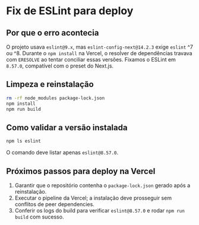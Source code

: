 
# Fix de ESLint para deploy

## Por que o erro acontecia
O projeto usava `eslint@9.x`, mas `eslint-config-next@14.2.3` exige `eslint` ^7 ou ^8. Durante o `npm install` na Vercel, o resolver de dependências travava com `ERESOLVE` ao tentar conciliar essas versões. Fixamos o ESLint em `8.57.0`, compatível com o preset do Next.js.

## Limpeza e reinstalação
```bash
rm -rf node_modules package-lock.json
npm install
npm run build
```

## Como validar a versão instalada
```bash
npm ls eslint
```
O comando deve listar apenas `eslint@8.57.0`.

## Próximos passos para deploy na Vercel
1. Garantir que o repositório contenha o `package-lock.json` gerado após a reinstalação.
2. Executar o pipeline da Vercel; a instalação deve prosseguir sem conflitos de peer dependencies.
3. Conferir os logs do build para verificar `eslint@8.57.0` e rodar `npm run build` com sucesso.


